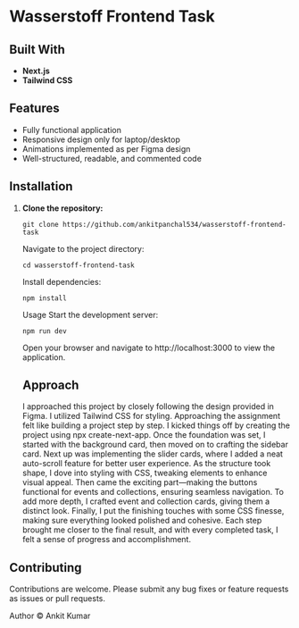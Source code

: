 # Wasserstoff Frontend Task

## Built With

- **Next.js**
- **Tailwind CSS**

## Features

- Fully functional application
- Responsive design only for laptop/desktop
- Animations implemented as per Figma design
- Well-structured, readable, and commented code

## Installation

1. **Clone the repository:**

   ```
   git clone https://github.com/ankitpanchal534/wasserstoff-frontend-task
   ```

   Navigate to the project directory:

   ```
   cd wasserstoff-frontend-task
   ```

   Install dependencies:

   ```
   npm install
   ```

   Usage
   Start the development server:

   ```
   npm run dev
   ```

   Open your browser and navigate to http://localhost:3000 to view the application.

   ## Approach

   I approached this project by closely following the design provided in Figma. I utilized Tailwind CSS for styling. Approaching the assignment felt like building a project step by step. I kicked things off by creating the project using npx create-next-app. Once the foundation was set, I started with the background card, then moved on to crafting the sidebar card. Next up was implementing the slider cards, where I added a neat auto-scroll feature for better user experience. As the structure took shape, I dove into styling with CSS, tweaking elements to enhance visual appeal. Then came the exciting part—making the buttons functional for events and collections, ensuring seamless navigation. To add more depth, I crafted event and collection cards, giving them a distinct look. Finally, I put the finishing touches with some CSS finesse, making sure everything looked polished and cohesive. Each step brought me closer to the final result, and with every completed task, I felt a sense of progress and accomplishment.

## Contributing

Contributions are welcome. Please submit any bug fixes or feature requests as issues or pull requests.

Author
© Ankit Kumar

